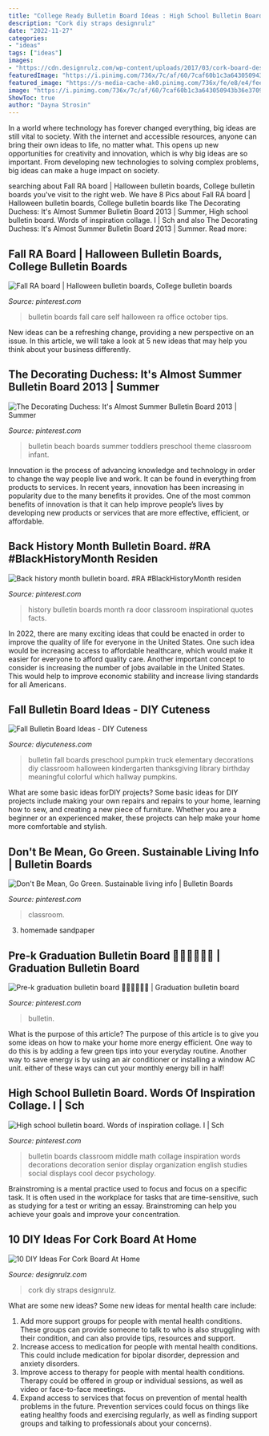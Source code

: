 ```yaml
---
title: "College Ready Bulletin Board Ideas : High School Bulletin Board. Words Of Inspiration Collage. I"
description: "Cork diy straps designrulz"
date: "2022-11-27"
categories:
- "ideas"
tags: ["ideas"]
images:
- "https://cdn.designrulz.com/wp-content/uploads/2017/03/cork-board-designrulz-1.jpg"
featuredImage: "https://i.pinimg.com/736x/7c/af/60/7caf60b1c3a643050943b36e37096083--ra-boards-sustainable-living.jpg?b=t"
featured_image: "https://s-media-cache-ak0.pinimg.com/736x/fe/e8/e4/fee8e44394994ef641040f2fe1581b76--school-bulletin-boards-school-classroom.jpg"
image: "https://i.pinimg.com/736x/7c/af/60/7caf60b1c3a643050943b36e37096083--ra-boards-sustainable-living.jpg?b=t"
ShowToc: true
author: "Dayna Strosin"
---
```



In a world where technology has forever changed everything, big ideas are still vital to society. With the internet and accessible resources, anyone can bring their own ideas to life, no matter what. This opens up new opportunities for creativity and innovation, which is why big ideas are so important. From developing new technologies to solving complex problems, big ideas can make a huge impact on society.

	

		
searching about Fall RA board | Halloween bulletin boards, College bulletin boards you've visit to the right web. We have 8 Pics about Fall RA board | Halloween bulletin boards, College bulletin boards like The Decorating Duchess: It&#039;s Almost Summer Bulletin Board 2013 | Summer, High school bulletin board. Words of inspiration collage. I | Sch and also The Decorating Duchess: It&#039;s Almost Summer Bulletin Board 2013 | Summer. Read more:
		
    
## Fall RA Board | Halloween Bulletin Boards, College Bulletin Boards

<img loading=lazy src="https://i.pinimg.com/originals/ea/26/2e/ea262ee7aa76bbc3da790c3de2d0c983.jpg" onerror="this.onerror=null;this.src='https://tse4.mm.bing.net/th?id=OIP.4EDKumtG3b9DMoSmzA1SegHaFj&amp;pid=15.1';" alt="Fall RA board | Halloween bulletin boards, College bulletin boards">

_Source: pinterest.com_

>bulletin boards fall care self halloween ra office october tips. 

	

New ideas can be a refreshing change, providing a new perspective on an issue. In this article, we will take a look at 5 new ideas that may help you think about your business differently.

    
## The Decorating Duchess: It&#039;s Almost Summer Bulletin Board 2013 | Summer

<img loading=lazy src="https://i.pinimg.com/736x/5d/8d/b3/5d8db371603a0f8ff402d811b2f10a39--beach-bulletin-boards-preschool-ideas.jpg" onerror="this.onerror=null;this.src='https://tse3.mm.bing.net/th?id=OIP.YWsjzjzMgstaHiTfzthQYQHaJ4&amp;pid=15.1';" alt="The Decorating Duchess: It&#039;s Almost Summer Bulletin Board 2013 | Summer">

_Source: pinterest.com_

>bulletin beach boards summer toddlers preschool theme classroom infant. 

	

Innovation is the process of advancing knowledge and technology in order to change the way people live and work. It can be found in everything from products to services. In recent years, innovation has been increasing in popularity due to the many benefits it provides. One of the most common benefits of innovation is that it can help improve people’s lives by developing new products or services that are more effective, efficient, or affordable.

    
## Back History Month Bulletin Board. #RA #BlackHistoryMonth Residen

<img loading=lazy src="https://i.pinimg.com/736x/45/f7/76/45f7765ed81c057494334116be5ccf05.jpg" onerror="this.onerror=null;this.src='https://tse3.mm.bing.net/th?id=OIP.3BdlWBrpSSgqBjwsmDhndAHaJ3&amp;pid=15.1';" alt="Back history month bulletin board. #RA #BlackHistoryMonth residen">

_Source: pinterest.com_

>history bulletin boards month ra door classroom inspirational quotes facts. 

	

In 2022, there are many exciting ideas that could be enacted in order to improve the quality of life for everyone in the United States. One such idea would be increasing access to affordable healthcare, which would make it easier for everyone to afford quality care. Another important concept to consider is increasing the number of jobs available in the United States. This would help to improve economic stability and increase living standards for all Americans.

    
## Fall Bulletin Board Ideas - DIY Cuteness

<img loading=lazy src="https://diycuteness.com/wp-content/uploads/2020/06/Fall-Bulletin-Board-Ideas-3.jpg" onerror="this.onerror=null;this.src='https://tse3.mm.bing.net/th?id=OIP.eYIWJVIHPQJMngpkD11EqwHaJ4&amp;pid=15.1';" alt="Fall Bulletin Board Ideas - DIY Cuteness">

_Source: diycuteness.com_

>bulletin fall boards preschool pumpkin truck elementary decorations diy classroom halloween kindergarten thanksgiving library birthday meaningful colorful which hallway pumpkins. 

	

What are some basic ideas forDIY projects?
Some basic ideas for DIY projects include making your own repairs and repairs to your home, learning how to sew, and creating a new piece of furniture. Whether you are a beginner or an experienced maker, these projects can help make your home more comfortable and stylish.

    
## Don&#039;t Be Mean, Go Green. Sustainable Living Info | Bulletin Boards

<img loading=lazy src="https://i.pinimg.com/736x/7c/af/60/7caf60b1c3a643050943b36e37096083--ra-boards-sustainable-living.jpg?b=t" onerror="this.onerror=null;this.src='https://tse3.mm.bing.net/th?id=OIP.3o6EHt1xdvcp0e4s1TGsDwHaJ3&amp;pid=15.1';" alt="Don&#039;t Be Mean, Go Green. Sustainable living info | Bulletin Boards">

_Source: pinterest.com_

>classroom. 

	

3. homemade sandpaper

    
## Pre-k Graduation Bulletin Board 👨🏻‍🎓👩🏻‍🎓 | Graduation Bulletin Board

<img loading=lazy src="https://i.pinimg.com/736x/e7/1e/a9/e71ea979d4e97e77ddb213a8ecd12c56.jpg" onerror="this.onerror=null;this.src='https://tse4.mm.bing.net/th?id=OIP.x41cdkK2AHBzD_jypaU6OQHaNL&amp;pid=15.1';" alt="Pre-k graduation bulletin board 👨🏻‍🎓👩🏻‍🎓 | Graduation bulletin board">

_Source: pinterest.com_

>bulletin. 

	

What is the purpose of this article?
The purpose of this article is to give you some ideas on how to make your home more energy efficient. One way to do this is by adding a few green tips into your everyday routine. Another way to save energy is by using an air conditioner or installing a window AC unit. either of these ways can cut your monthly energy bill in half!

    
## High School Bulletin Board. Words Of Inspiration Collage. I | Sch

<img loading=lazy src="https://s-media-cache-ak0.pinimg.com/736x/fe/e8/e4/fee8e44394994ef641040f2fe1581b76--school-bulletin-boards-school-classroom.jpg" onerror="this.onerror=null;this.src='https://tse4.mm.bing.net/th?id=OIP.Qg5noKZdKgJaSxpzlanASwHaJ3&amp;pid=15.1';" alt="High school bulletin board. Words of inspiration collage. I | Sch">

_Source: pinterest.com_

>bulletin boards classroom middle math collage inspiration words decorations decoration senior display organization english studies social displays cool decor psychology. 

	

Brainstroming is a mental practice used to focus and focus on a specific task. It is often used in the workplace for tasks that are time-sensitive, such as studying for a test or writing an essay. Brainstroming can help you achieve your goals and improve your concentration.

    
## 10 DIY Ideas For Cork Board At Home

<img loading=lazy src="https://cdn.designrulz.com/wp-content/uploads/2017/03/cork-board-designrulz-1.jpg" onerror="this.onerror=null;this.src='https://tse2.mm.bing.net/th?id=OIP.l8wli7I8K-ZM8xL_FWq4WQHaKE&amp;pid=15.1';" alt="10 DIY Ideas For Cork Board At Home">

_Source: designrulz.com_

>cork diy straps designrulz. 

	

What are some new ideas?
Some new ideas for mental health care include:
1. Add more support groups for people with mental health conditions. These groups can provide someone to talk to who is also struggling with their condition, and can also provide tips, resources and support.
2. Increase access to medication for people with mental health conditions. This could include medication for bipolar disorder, depression and anxiety disorders.
3. Improve access to therapy for people with mental health conditions. Therapy could be offered in group or individual sessions, as well as video or face-to-face meetings.
4. Expand access to services that focus on prevention of mental health problems in the future. Prevention services could focus on things like eating healthy foods and exercising regularly, as well as finding support groups and talking to professionals about your concerns).

